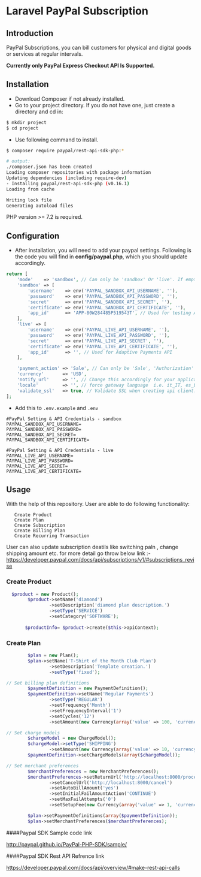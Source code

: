 

# Laravel PayPal Subscription



    
<a name="introduction"></a>
## Introduction


PayPal Subscriptions, you can bill customers for physical and digital goods or services at regular intervals.

**Currently only PayPal Express Checkout API Is Supported.**



<a name="installation"></a>
## Installation

* Download Composer if not already installed.
* Go to your project directory. If you do not have one, just create a directory and cd in:

```bash
$ mkdir project
$ cd project
```

* Use following command to install.


```bash
$ composer require paypal/rest-api-sdk-php:*

# output:
./composer.json has been created
Loading composer repositories with package information
Updating dependencies (including require-dev)
- Installing paypal/rest-api-sdk-php (v0.16.1)
Loading from cache

Writing lock file
Generating autoload files
```

PHP version >= 7.2 is required.



<a name="configuration"></a>
## Configuration

* After installation, you will need to add your paypal settings. Following is the code you will find in **config/paypal.php**, which you should update accordingly.

```php
return [
    'mode'    => 'sandbox', // Can only be 'sandbox' Or 'live'. If empty or invalid, 'live' will be used.
    'sandbox' => [
        'username'    => env('PAYPAL_SANDBOX_API_USERNAME', ''),
        'password'    => env('PAYPAL_SANDBOX_API_PASSWORD', ''),
        'secret'      => env('PAYPAL_SANDBOX_API_SECRET', ''),
        'certificate' => env('PAYPAL_SANDBOX_API_CERTIFICATE', ''),
        'app_id'      => 'APP-80W284485P519543T', // Used for testing Adaptive Payments API in sandbox mode
    ],
    'live' => [
        'username'    => env('PAYPAL_LIVE_API_USERNAME', ''),
        'password'    => env('PAYPAL_LIVE_API_PASSWORD', ''),
        'secret'      => env('PAYPAL_LIVE_API_SECRET', ''),
        'certificate' => env('PAYPAL_LIVE_API_CERTIFICATE', ''),
        'app_id'      => '', // Used for Adaptive Payments API
    ],

    'payment_action' => 'Sale', // Can only be 'Sale', 'Authorization' or 'Order'
    'currency'       => 'USD',
    'notify_url'     => '', // Change this accordingly for your application.
    'locale'         => '', // force gateway language  i.e. it_IT, es_ES, en_US ... (for express checkout only)
    'validate_ssl'   => true, // Validate SSL when creating api client.
];
```

* Add this to `.env.example` and `.env`

```
#PayPal Setting & API Credentials - sandbox
PAYPAL_SANDBOX_API_USERNAME=
PAYPAL_SANDBOX_API_PASSWORD=
PAYPAL_SANDBOX_API_SECRET=
PAYPAL_SANDBOX_API_CERTIFICATE=

#PayPal Setting & API Credentials - live
PAYPAL_LIVE_API_USERNAME=
PAYPAL_LIVE_API_PASSWORD=
PAYPAL_LIVE_API_SECRET=
PAYPAL_LIVE_API_CERTIFICATE=
```

<a name="usage"></a>
## Usage


With the help of this repository. User are able to do following functionality:

       Create Product
	   Create Plan
	   Create Subscription
	   Create Billing Plan
	   Create Recurring Transaction 

User can also update subscription deatils like switching paln , change shipping amount etc. for more detail go throw below link :-
https://developer.paypal.com/docs/api/subscriptions/v1/#subscriptions_revise
     







### Create Product

```php
  $product = new Product();
        $product->setName('diamond')
                ->setDescription('diamond plan description.')
                ->setType('SERVICE')
                ->setCategory('SOFTWARE');
                
       $productInfo= $product->create($this->apiContext);
```


### Create Plan

```php
        $plan = new Plan();
        $plan->setName('T-Shirt of the Month Club Plan')
                ->setDescription('Template creation.')
                ->setType('fixed');

// Set billing plan definitions
        $paymentDefinition = new PaymentDefinition();
        $paymentDefinition->setName('Regular Payments')
                ->setType('REGULAR')
                ->setFrequency('Month')
                ->setFrequencyInterval('1')
                ->setCycles('12')
                ->setAmount(new Currency(array('value' => 100, 'currency' => 'USD')));

// Set charge models
        $chargeModel = new ChargeModel();
        $chargeModel->setType('SHIPPING')
                ->setAmount(new Currency(array('value' => 10, 'currency' => 'USD')));
        $paymentDefinition->setChargeModels(array($chargeModel));

// Set merchant preferences
        $merchantPreferences = new MerchantPreferences();
        $merchantPreferences->setReturnUrl('http://localhost:8000/processagreement')
                ->setCancelUrl('http://localhost:8000/cancel')
                ->setAutoBillAmount('yes')
                ->setInitialFailAmountAction('CONTINUE')
                ->setMaxFailAttempts('0')
                ->setSetupFee(new Currency(array('value' => 1, 'currency' => 'USD')));

        $plan->setPaymentDefinitions(array($paymentDefinition));
        $plan->setMerchantPreferences($merchantPreferences);
```






####Paypal SDK Sample code link

http://paypal.github.io/PayPal-PHP-SDK/sample/


####Paypal SDK Rest API Refrence  link

https://developer.paypal.com/docs/api/overview/#make-rest-api-calls


 
